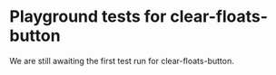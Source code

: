 # Playground tests for clear-floats-button
We are still awaiting the first test run for clear-floats-button.

